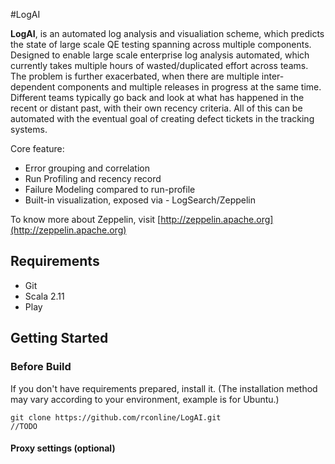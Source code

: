 #LogAI



**LogAI**, is an automated log analysis and visualiation scheme, which predicts the state of large scale QE testing spanning across multiple components. Designed to enable large scale enterprise log analysis automated, which currently takes multiple hours of wasted/duplicated effort across teams. The problem is further exacerbated, when there are multiple inter-dependent components and multiple releases in progress at the same time. Different teams typically go back and look at what has happened in the recent or distant past, with their own recency criteria. All of this can be automated with the eventual goal of creating defect tickets in the tracking systems. 

Core feature:
   * Error grouping and correlation
   * Run Profiling and recency record
   * Failure Modeling compared to run-profile
   * Built-in visualization, exposed via - LogSearch/Zeppelin


To know more about Zeppelin, visit [http://zeppelin.apache.org](http://zeppelin.apache.org)

## Requirements
 * Git 
 * Scala 2.11
 * Play
 
## Getting Started


### Before Build
If you don't have requirements prepared, install it.
(The installation method may vary according to your environment, example is for Ubuntu.)

```
git clone https://github.com/rconline/LogAI.git
//TODO
```

#### Proxy settings (optional)

